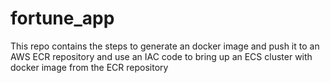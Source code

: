 # fortune_app
This repo contains the steps to generate an docker image and push it to an AWS ECR repository and use an IAC code to bring up an ECS cluster with docker image from the ECR repository

